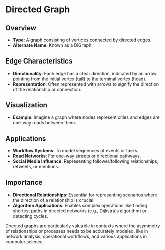# Directed Graph

## Overview
- **Type**: A graph consisting of vertices connected by directed edges.
- **Alternate Name**: Known as a DiGraph.

## Edge Characteristics
- **Directionality**: Each edge has a clear direction, indicated by an arrow pointing from the initial vertex (tail) to the terminal vertex (head).
- **Representation**: Often represented with arrows to signify the direction of the relationship or connection.

## Visualization
- **Example**: Imagine a graph where nodes represent cities and edges are one-way roads between them.

## Applications
- **Workflow Systems**: To model sequences of events or tasks.
- **Road Networks**: For one-way streets or directional pathways.
- **Social Media Influence**: Representing follower/following relationships, retweets, or mentions.

## Importance
- **Directional Relationships**: Essential for representing scenarios where the direction of a relationship is crucial.
- **Algorithm Applications**: Enables complex operations like finding shortest paths in directed networks (e.g., Dijkstra's algorithm) or detecting cycles.

Directed graphs are particularly valuable in contexts where the asymmetry of relationships or processes needs to be accurately modeled, like in network analysis, operational workflows, and various applications in computer science.
